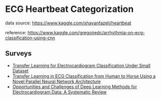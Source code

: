 # ECG Heartbeat Categorization

data source: https://www.kaggle.com/shayanfazeli/heartbeat

reference: https://www.kaggle.com/gregoiredc/arrhythmia-on-ecg-classification-using-cnn

## Surveys

- [Transfer Learning for Electrocardiogram Classification Under Small Dataset](https://link.springer.com/chapter/10.1007/978-3-030-33327-0_6)
- [Transfer Learning in ECG Classification from Human to Horse Using a Novel Parallel Neural Network Architecture](https://www.nature.com/articles/s41598-019-57025-2.pdf)
- [Opportunities and Challenges of Deep Learning Methods for
Electrocardiogram Data: A Systematic Review](https://arxiv.org/pdf/2001.01550.pdf)